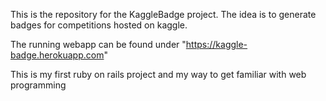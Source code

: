 This is the repository for the KaggleBadge project. The idea is to generate badges for competitions hosted on kaggle.

The running webapp can be found under "https://kaggle-badge.herokuapp.com"

This is my first ruby on rails project and my way to get familiar with web programming